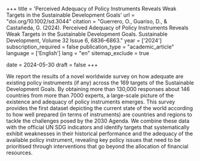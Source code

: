 +++
title = 'Perceived Adequacy of Policy Instruments Reveals Weak Targets in the Sustainable Development Goals'
url = "doi.org/10.1002/sd.3044"
citation = "Guerrero, O., Guariso, D., &amp; Castañeda, G. (2024). Perceived Adequacy of Policy Instruments Reveals Weak Targets in the Sustainable Development Goals. Sustainable Development, Volume 32 Issue 6, 6836–6863."
year = ['2024']
subscription_required = false
publication_type = "academic_article"
language = ['English']
lang = "en"
sitemap_exclude = true

date = 2024-05-30
draft = false
+++

We report the results of a novel worldwide survey on how adequate are existing policy instruments (if any) across the 169 targets of the Sustainable Development Goals. By obtaining more than 130,000 responses about 146 countries from more than 7000 experts, a large-scale picture of the existence and adequacy of policy instruments emerges. This survey provides the first dataset depicting the current state of the world according to how well prepared (in terms of instruments) are countries and regions to tackle the challenges posed by the 2030 Agenda. We combine these data with the official UN SDG indicators and identify targets that systematically exhibit weaknesses in their historical performance and the adequacy of the available policy instrument, revealing key policy issues that need to be prioritised through interventions that go beyond the allocation of financial resources.
